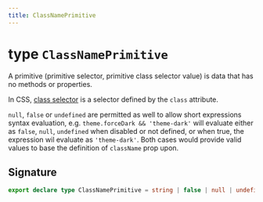 ```yaml
---
title: ClassNamePrimitive
---
```


# type `ClassNamePrimitive`

A primitive (primitive selector, primitive class selector value) is data that has no methods or properties.



In CSS, [class selector](https://developer.mozilla.org/en-US/docs/Web/CSS/Class_selectors) is a selector defined by the `class` attribute.

`null`<!-- -->, `false` or `undefined` are permitted as well to allow short expressions syntax evaluation, e.g. `theme.forceDark && 'theme-dark'` will evaluate either as `false`<!-- -->, `null`<!-- -->, `undefined` when disabled or not defined, or when true, the expression wil evaluate as `'theme-dark'`<!-- -->. Both cases would provide valid values to base the definition of `className` prop upon.



## Signature


```typescript
export declare type ClassNamePrimitive = string | false | null | undefined;
```